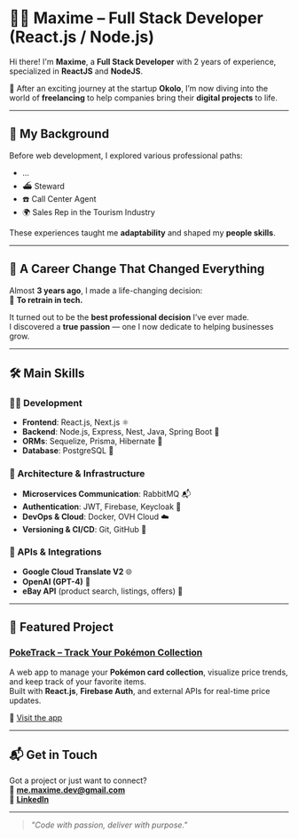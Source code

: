 # 👨‍💻 Maxime – Full Stack Developer (React.js / Node.js)

Hi there! I'm **Maxime**, a **Full Stack Developer** with 2 years of experience, specialized in **ReactJS** and **NodeJS**.

🚀 After an exciting journey at the startup **Okolo**, I’m now diving into the world of **freelancing** to help companies bring their **digital projects** to life.

---

## 💼 My Background

Before web development, I explored various professional paths:
- ...
- ⛴️ Steward 
- ☎️ Call Center Agent  
- 🌍 Sales Rep in the Tourism Industry  

These experiences taught me **adaptability** and shaped my **people skills**.

---

## 🔁 A Career Change That Changed Everything

Almost **3 years ago**, I made a life-changing decision:  
🎯 **To retrain in tech.**

It turned out to be the **best professional decision** I’ve ever made.  
I discovered a **true passion** — one I now dedicate to helping businesses grow.

---

## 🛠️ Main Skills

### 👨‍💻 Development
- **Frontend**: React.js, Next.js ⚛️  
- **Backend**: Node.js, Express, Nest, Java, Spring Boot 🚀
- **ORMs**: Sequelize, Prisma, Hibernate 🔄  
- **Database**: PostgreSQL 🐘

### 🔧 Architecture & Infrastructure
- **Microservices Communication**: RabbitMQ 📬  
- **Authentication**: JWT, Firebase, Keycloak 🔐  
- **DevOps & Cloud**: Docker, OVH Cloud ☁️  
- **Versioning & CI/CD**: Git, GitHub 🧠  

### 🔄 APIs & Integrations
- **Google Cloud Translate V2** 🌐  
- **OpenAI (GPT-4)** 🤖  
- **eBay API** (product search, listings, offers) 🛒  

---

## 🌟 Featured Project

### [PokeTrack – Track Your Pokémon Collection](https://poke-track.netlify.app/)
A web app to manage your **Pokémon card collection**, visualize price trends, and keep track of your favorite items.  
Built with **React.js**, **Firebase Auth**, and external APIs for real-time price updates.

🔗 [Visit the app](https://poke-track.netlify.app/)

---

## 📬 Get in Touch

Got a project or just want to connect?  
📧 **[me.maxime.dev@gmail.com](mailto:kodana.developpement@gmail.com)**  
🔗 **[LinkedIn](www.linkedin.com/in/maxime-huynh1993/)**

---

> *"Code with passion, deliver with purpose."*
